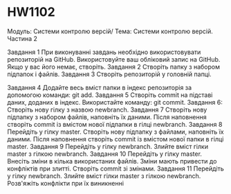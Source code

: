 # HW1102
Модуль: Системи контролю версій/ Тема: Системи контролю версій. Частина 2

Завдання 1
При виконуванні завдань необхідно використовувати
репозиторій на GitHub. Використовуйте ваш обліковий
запис на GitHub. Якщо у вас його немає, створіть.
Завдання 2
Створіть папку з набором підпапок і файлів.
Завдання 3
Створіть репозиторій у головній папці. 

Завдання 4
Додайте весь вміст папки в індекс репозиторія за
допомогою команди: git add.
Завдання 5
Створіть commit на підставі даних, доданих в індекс.
Використайте команду: git commit.
Завдання 6:
Створіть нову гілку з назвою newbranch.
Завдання 7
Створіть нову підпапку з набором файлів, наповніть
їх даними. Після наповнення створіть commit із вмістом
нової підпапки в гілці newbranch.
Завдання 8
Перейдіть у гілку master. Створіть нову підпапку з
файлами, наповніть їх даними. Після наповнення створіть
commit із вмістом нової папки в гілці master.
Завдання 9
Перейдіть у гілку newbranch. Злийте вміст гілки master
з гілкою newbranch.
Завдання 10
Перейдіть у гілку master. Внесіть зміни в кілька використаних файлів. Зміни мають привести до конфліктів
при злитті. Створіть commit зі змінами.
Завдання 11
Перейдіть у гілку newbranch. Злийте вміст гілки master з
гілкою newbranch. Розв'яжіть конфлікти при їх виникненні
